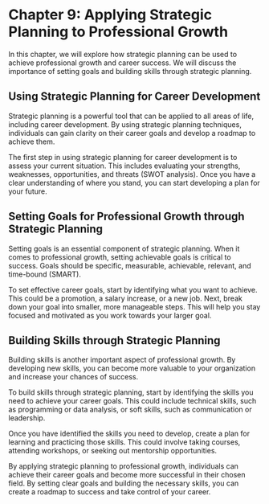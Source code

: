 Chapter 9: Applying Strategic Planning to Professional Growth
=============================================================

In this chapter, we will explore how strategic planning can be used to achieve professional growth and career success. We will discuss the importance of setting goals and building skills through strategic planning.

Using Strategic Planning for Career Development
-----------------------------------------------

Strategic planning is a powerful tool that can be applied to all areas of life, including career development. By using strategic planning techniques, individuals can gain clarity on their career goals and develop a roadmap to achieve them.

The first step in using strategic planning for career development is to assess your current situation. This includes evaluating your strengths, weaknesses, opportunities, and threats (SWOT analysis). Once you have a clear understanding of where you stand, you can start developing a plan for your future.

Setting Goals for Professional Growth through Strategic Planning
----------------------------------------------------------------

Setting goals is an essential component of strategic planning. When it comes to professional growth, setting achievable goals is critical to success. Goals should be specific, measurable, achievable, relevant, and time-bound (SMART).

To set effective career goals, start by identifying what you want to achieve. This could be a promotion, a salary increase, or a new job. Next, break down your goal into smaller, more manageable steps. This will help you stay focused and motivated as you work towards your larger goal.

Building Skills through Strategic Planning
------------------------------------------

Building skills is another important aspect of professional growth. By developing new skills, you can become more valuable to your organization and increase your chances of success.

To build skills through strategic planning, start by identifying the skills you need to achieve your career goals. This could include technical skills, such as programming or data analysis, or soft skills, such as communication or leadership.

Once you have identified the skills you need to develop, create a plan for learning and practicing those skills. This could involve taking courses, attending workshops, or seeking out mentorship opportunities.

By applying strategic planning to professional growth, individuals can achieve their career goals and become more successful in their chosen field. By setting clear goals and building the necessary skills, you can create a roadmap to success and take control of your career.
